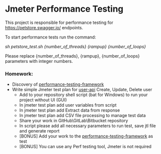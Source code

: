 # Jmeter Performance Testing

This project is responsible for performance testing for https://petstore.swagger.io/ endpoints.

To start performance tests run the command: 

*sh petstore_test.sh {number_of_threads} {rampup} {number_of_loops}*

Please replace {number_of_threads}, {rampup}, {number_of_loops} parameters with integer numbers.


### Homework:
* Discovery of [performance-testing-framework](https://github.com/serputko/performance-testing-framework)
* Write simple Jmeter test plan for [user-api](https://petstore.swagger.io) Create, Update, Delete user
  * Add to your repository shell script (bat for Windows) to run your project without UI (GUI)
  * In jmeter test plan add user variables from script 
  * In jmeter test plan add Extract data from response
  * In jmeter test plan add CSV file processing to manage test data
  * Share your work in GitHub\GitLab\Bitbucket repository 
  * In script please add all necessary parameters to run test, save jtl file and generate report
  * [BONUS] Add your work to the [performance-testing-framework](https://github.com/serputko/performance-testing-framework) as test
  * [BONUS] You can use any Perf testing tool, Jmeter is not required
